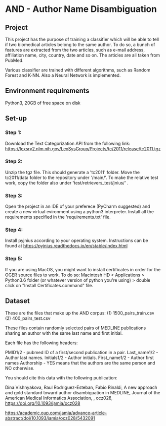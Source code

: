 # AND - Author Name Disambiguation

## Project
This project has the purpose of training a classifier which will be able to tell if two biomedical articles belong to the same author. To do so, a bunch of features are extracted from the two articles, such as e-mail address, affiliation name, city, country, date and so on. The articles are all taken from PubMed. 

Various classifier are trained with different algorithms, such as Random Forest and K-NN. Also a Neural Network is implemented.

## Environment requirements
Python3, 20GB of free space on disk

## Set-up
### Step 1:
Download the Text Categorization API from the following link:
https://lexsrv2.nlm.nih.gov/LexSysGroup/Projects/tc/2011/release/tc2011.tgz

### Step 2:
Unzip the tgz file. This should generate a 'tc2011' folder. Move the tc2011/data folder to the repository under '/main/'.
To make the relative test work, copy the folder also under 'test/retrievers_test/jnius/' .

### Step 3:
Open the project in an IDE of your preferece (PyCharm suggested) and create a new virtual evironment using a python3 interpreter.
Install all the requirements specified in the 'requirements.txt' file.

### Step 4:
Install pyjnius according to your operating system. Instructions can be found at https://pyjnius.readthedocs.io/en/stable/index.html

### Step 5:
If you are using MacOS, you might want to install certificates in order for the OGER source files to work. To do so: 
Macintosh HD > Applications > Python3.6 folder (or whatever version of python you're using) > double click on "Install Certificates.command" file.

## Dataset
These are the files that make up the AND corpus: 
(1) 1500_pairs_train.csv
(2) 400_pairs_test.csv

These files contain randomly selected pairs of MEDLINE publications sharing an author with the same last name and first initial.

Each file has the following headers:

PMID1/2 - pubmed ID of a first/second publication in a pair.
Last_name1/2 - Author last names.
Initials1/2 - Author initials.
First_name1/2 - Author first names
Authorship - YES means that the authors are the same person and NO otherwise.

You should cite this data with the following publication:

Dina Vishnyakova, Raul Rodriguez-Esteban, Fabio Rinaldi, A new approach and gold standard toward author disambiguation in MEDLINE, Journal of the American Medical Informatics Association, , ocz028, https://doi.org/10.1093/jamia/ocz028

https://academic.oup.com/jamia/advance-article-abstract/doi/10.1093/jamia/ocz028/5432091
